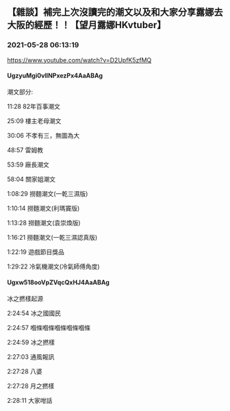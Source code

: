 ## 【雜談】補完上次沒讀完的潮文以及和大家分享露娜去大阪的經歷！！【望月露娜HKvtuber】
### 2021-05-28 06:13:19
https://www.youtube.com/watch?v=D2UpfK5zfMQ
#### UgzyuMgi0vllNPxezPx4AaABAg
潮文部分:

11:28   82年百事潮文

25:09   樓主老母潮文

30:06   不孝有三，無圖為大

48:57   雷姆教

53:59   廠長潮文

58:04   關家姐潮文

1:08:29 撈麵潮文(一乾三濕版)

1:10:14 撈麵潮文(利瑪竇版)

1:13:28 撈麵潮文(袁崇煥版)

1:16:21 撈麵潮文(一乾三濕認真版)

1:22:19 遊戲節目獎品

1:29:22 冷氣機潮文(冷氣師傅角度)

#### Ugxw518ooVpZVqcQxHJ4AaABAg
冰之撚樣起源

2:24:54 冰之國國民

2:24:57 嗰條嗰條嗰條嗰條嗰條

2:24:59 冰之撚樣

2:27:03 通風報訊

2:27:28 八婆

2:27:28 月之撚樣

2:28:11 大家咁話


